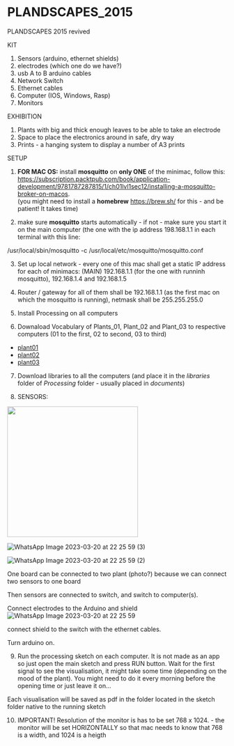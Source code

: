 # PLANDSCAPES_2015

PLANDSCAPES 2015 revived

KIT
1) Sensors (arduino, ethernet shields)
2) electrodes (which one do we have?)
3) usb A to B arduino cables
4) Network Switch
5) Ethernet cables
6) Computer (IOS, Windows, Rasp)
7) Monitors


EXHIBITION

1) Plants with big and thick enough leaves to be able to take an electrode
2) Space to place the electronics around in safe, dry way
3) Prints - a hanging system to display a number of A3 prints

SETUP

1) <strong>FOR MAC OS:</strong> install <strong>mosquitto</strong> on <strong>only ONE</strong> of the minimac, follow this: https://subscription.packtpub.com/book/application-development/9781787287815/1/ch01lvl1sec12/installing-a-mosquitto-broker-on-macos.  
(you might need to install a <strong>homebrew</strong> https://brew.sh/ for this - and be patient! It takes time)

2) make sure <strong>mosquitto</strong> starts automatically - if not - make sure you start it on the main computer (the one with the ip address 198.168.1.1 in each terminal with this line: 

/usr/local/sbin/mosquitto -c /usr/local/etc/mosquitto/mosquitto.conf

3) Set up local network - every one of this mac shall get a static IP address for each of minimacs: (MAIN) 192.168.1.1 (for the one with runninh mosquitto), 192.168.1.4 and 192.168.1.5

4) Router / gateway for all of them shall be 192.168.1.1 (as the first mac on which the mosquitto is running), netmask shall be 255.255.255.0

5) Install Processing on all computers 

6) Downaload Vocabulary of Plants_01, Plant_02 and Plant_03 to respective computers (01 to the first, 02 to second, 03 to third)
- [plant01](https://github.com/studiomolga/PLANDSCAPES_2015/releases/tag/plant_1_probe_0)
- [plant02](https://github.com/studiomolga/PLANDSCAPES_2015/releases/tag/plant_1_probe_1)
- [plant03](https://github.com/studiomolga/PLANDSCAPES_2015/releases/tag/plant_2_probe_0)


7) Download libraries to all the computers (and place it in the <i>libraries</i> folder of <i>Processing</i> folder - usually placed in <i>documents</i>)


8) SENSORS:


 <img src="https://user-images.githubusercontent.com/30176424/228209660-a30713c4-0e97-414d-b0c3-0ea5ade0b17d.jpeg" width="300px"><br>

 ![WhatsApp Image 2023-03-20 at 22 25 59 (3)](https://user-images.githubusercontent.com/30176424/228209798-4b7db3fa-f202-4f17-a167-73f93bcfa6bc.jpeg) <br>

![WhatsApp Image 2023-03-20 at 22 25 59 (2)](https://user-images.githubusercontent.com/30176424/228210044-d144562d-3f93-487f-b4b2-d803f411c0c8.png)


One board can be connected to two plant (photo?) because we can connect two sensors to one board

Then sensors are connected to switch, and switch to computer(s). 

Connect electrodes to the Arduino and shield
![WhatsApp Image 2023-03-20 at 22 25 59](https://user-images.githubusercontent.com/30176424/228210249-f35fe89e-0e09-4464-b55e-c03e76a06e21.jpeg)


connect shield to the switch with the ethernet cables. 

Turn arduino on. 


9) Run the processing sketch on each computer. It is not made as an app so just open the main sketch and press RUN button. 
Wait for the first signal to see the visualisation, it might take some time (depending on the mood of the plant). 
You might need to do it every morning before the opening time or just leave it on...

Each visualisation will be saved as pdf in the folder located in the sketch folder native to the running sketch

10) IMPORTANT! Resolution of the monitor is has to be set 768 x 1024. - the monitor will be set HORIZONTALLY so that mac needs to know that 768 is a width, and 1024 is a heigth


